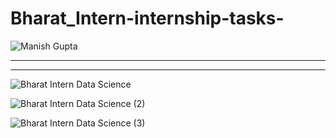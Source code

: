 # Bharat_Intern-internship-tasks-

![Manish Gupta](https://github.com/Manish7272/Bharat_Intern-internship-tasks-/assets/71213166/98c499be-bb78-42af-ac41-02a25b7c7d1f)

<hr style=color:cyan>
<hr style=color:cyan>

![Bharat Intern Data Science](https://github.com/Manish7272/Bharat_Intern-internship-tasks-/assets/71213166/bd7d4fe9-ae8e-4b4a-85c8-311546d6bdbd)

![Bharat Intern Data Science (2)](https://github.com/Manish7272/Bharat_Intern-internship-tasks-/assets/71213166/bd3140d9-e504-4352-b1c1-dfacad6e4df1)

![Bharat Intern Data Science (3)](https://github.com/Manish7272/Bharat_Intern-internship-tasks-/assets/71213166/db8c69d0-a396-4458-9415-770f4ca68600)



